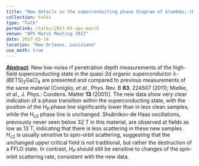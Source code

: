 ```yaml
---
title: "New details in the superconducting phase diagram of &lambda;-(BETS)<sub>2</sub>GaCl<sub>4</sub>"
collection: talks
type: "Talk"
permalink: /talks/2017-03-aps-march
venue: "APS March Meeting 2017"
date: 2017-03-14
location: "New Orleans, Louisiana"
use_math: true
---
```


[**Abstract**](http://meetings.aps.org/link/BAPS.2017.MAR.H39.2): New low-noise rf penetration depth measurements of the high-field superconducting state in the quasi-2d organic superconductor $\lambda$-(BETS)<sub>2</sub>GaCl<sub>4</sub> are presented and compared to previous measurements of the same material [Coniglio, *et al.*, Phys. Rev. B **83**, 224507 (2011); Mielke, *et al.*, J. Phys.: Condens. Matter **13** (2001)]. The new data show very clear indication of a phase transition within the superconducting state, with the position of the $H_P$ phase line significantly lower than in less clean samples, while the $H_{c2}$ phase line is unchanged. Shubnikov-de Haas oscillations, previously never seen below 32 T in this material, are observed at fields as low as 13 T, indicating that there is less scattering in these new samples. $H_{c2}$ is usually sensitive to spin-orbit scattering, suggesting that the unchanged upper critical field is not traditional, but rather the destruction of a FFLO state. In contrast, $H_P$ should still be sensitive to changes of the spin-orbit scattering rate, consistent with the new data.

